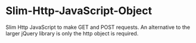 # Slim-Http-JavaScript-Object
Slim Http JavaScript to make GET and POST requests. An alternative to the larger jQuery library is only the http object is required.
